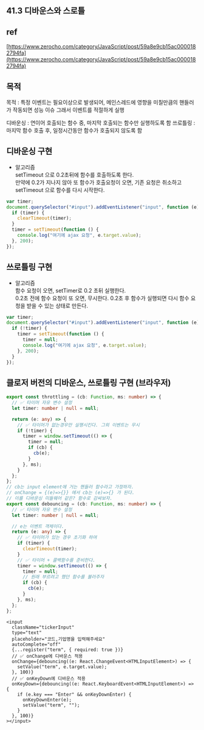 ## 41.3 디바운스와 스로틀

## ref

[https://www.zerocho.com/category/JavaScript/post/59a8e9cb15ac0000182794fa](https://www.zerocho.com/category/JavaScript/post/59a8e9cb15ac0000182794fa)

## 목적

목적 : 특정 이벤트는 필요이상으로 발생되어, 메인스레드에 영향을 미칠만큼의 핸들러가 작동되면 성능 이슈
그래서 이벤트를 적절하게 실행

디바운싱 : 연이어 호출되는 함수 중, 마지막 호출되는 함수만 실행하도록 함
쓰로틀링 : 마지막 함수 호출 후, 일정시간동안 함수가 호출되지 않도록 함

## 디바운싱 구현

- 알고리즘  
  setTimeout 으로 0.2초뒤에 함수를 호출하도록 한다.  
  만약에 0.2가 지나지 않아 또 함수가 호출요청이 오면, 기존 요청은 취소하고
  setTimeout 으로 함수를 다시 시작한다.

```js
var timer;
document.querySelector("#input").addEventListener("input", function (e) {
  if (timer) {
    clearTimeout(timer);
  }
  timer = setTimeout(function () {
    console.log("여기에 ajax 요청", e.target.value);
  }, 200);
});
```

## 쓰로틀링 구현

- 알고리즘  
  함수 요청이 오면, setTimer로 0.2 초뒤 실행한다.  
  0.2초 전에 함수 요청이 또 오면, 무시한다.
  0.2초 후 함수가 실행되면 다시 함수 요청을 받을 수 있는 상태로 만든다.

```js
var timer;
document.querySelector("#input").addEventListener("input", function (e) {
  if (!timer) {
    timer = setTimeout(function () {
      timer = null;
      console.log("여기에 ajax 요청", e.target.value);
    }, 200);
  }
});
```

## 클로저 버전의 디바운스, 쓰로틀링 구현 (브라우저)

```ts
export const throttling = (cb: Function, ms: number) => {
  // ✅ 타이머 자유 변수 설정
  let timer: number | null = null;

  return (e: any) => {
    // ✅ 타이머가 없는경우만 실행시킨다. 그외 이벤트는 무시
    if (!timer) {
      timer = window.setTimeout(() => {
        timer = null;
        if (cb) {
          cb(e);
        }
      }, ms);
    }
  };
};
// cb는 input element에 거는 핸들러 함수라고 가정하자.
// onChange = {(e)=>{}} 에서 cb는 (e)=>{} 가 된다.
// 이를 디바운싱 미들웨어 같은? 함수로 감싸보자.
export const debouncing = (cb: Function, ms: number) => {
  // ✅ 타이머 자유 변수 설정
  let timer: number | null = null;

  // e는 이벤트 객체이다.
  return (e: any) => {
    // ✅ 타이머가 있는 경우 초기화 하여
    if (timer) {
      clearTimeout(timer);
    }
    // ✅ 타이머 + 콜백함수를 준비한다.
    timer = window.setTimeout(() => {
      timer = null;
      // 원래 부르려고 했던 함수를 불러주자
      if (cb) {
        cb(e);
      }
    }, ms);
  };
};
```

```tsx
<input
  className="tickerInput"
  type="text"
  placeholder="코드,기업명을 입력해주세요"
  autoComplete="off"
  {...register("term", { required: true })}
  // ✅ onChange에 디바운스 적용
  onChange={debouncing((e: React.ChangeEvent<HTMLInputElement>) => {
    setValue("term", e.target.value);
  }, 100)}
  // ✅ onKeyDown에 디바운스 적용
  onKeyDown={debouncing((e: React.KeyboardEvent<HTMLInputElement>) => {
    if (e.key === "Enter" && onKeyDownEnter) {
      onKeyDownEnter(e);
      setValue("term", "");
    }
  }, 100)}
></input>
```

